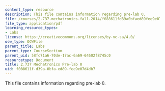 ```yaml
---
content_type: resource
description: This file contains information regarding pre-lab 0.
file: /courses/2-737-mechatronics-fall-2014/f088611fd39a0bfaed89fee9e07d4db7_MIT2_737F14_Lab_0-Pre.pdf
file_type: application/pdf
learning_resource_types:
- Labs
license: https://creativecommons.org/licenses/by-nc-sa/4.0/
ocw_type: OCWFile
parent_title: Labs
parent_type: CourseSection
parent_uid: 58fc71a6-70de-17ac-6a69-64602f8745c0
resourcetype: Document
title: 2.737 Mechatronics Pre-lab 0
uid: f088611f-d39a-0bfa-ed89-fee9e07d4db7
---
```

This file contains information regarding pre-lab 0.